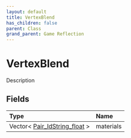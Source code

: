 ```yaml
---
layout: default
title: VertexBlend
has_children: false
parent: Class
grand_parent: Game Reflection
---
```

# VertexBlend
Description 

## Fields

| Type | Name |
|:----------|:--------------|
| Vector< [Pair_IdString_float](/riftbreaker-wiki/docs/game-reflection/classes/pair__id_string_float/) > | materials |

